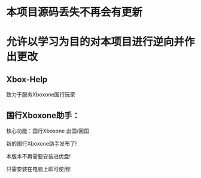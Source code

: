 # 本项目源码丢失不再会有更新

# 允许以学习为目的对本项目进行逆向并作出更改

## Xbox-Help
致力于服务Xboxone国行玩家
## 国行Xboxone助手：
核心功能：国行Xboxone 出国/回国

新的国行Xboxone助手发布了!

本版本不再需要安装进优盘!

只需安装在电脑上即可使用!
